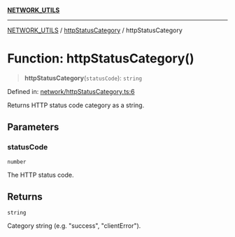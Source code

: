 [**NETWORK_UTILS**](../../README.md)

***

[NETWORK_UTILS](../../README.md) / [httpStatusCategory](../README.md) / httpStatusCategory

# Function: httpStatusCategory()

> **httpStatusCategory**(`statusCode`): `string`

Defined in: [network/httpStatusCategory.ts:6](https://github.com/dailker/everyutil-js/blob/b3e269da55b7d96c15eb37e98c5c4f6b94f05f6f/src/network/httpStatusCategory.ts#L6)

Returns HTTP status code category as a string.

## Parameters

### statusCode

`number`

The HTTP status code.

## Returns

`string`

Category string (e.g. "success", "clientError").

